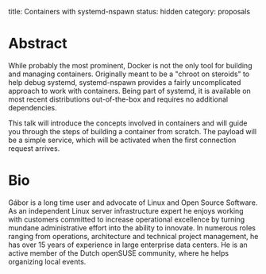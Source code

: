 title: Containers with systemd-nspawn
status: hidden
category: proposals

# Abstract

While probably the most prominent, Docker is not the only tool for building
and managing containers. Originally meant to be a "chroot on steroids" to
help debug systemd, systemd-nspawn provides a fairly uncomplicated approach
to work with containers. Being part of systemd, it is available on most
recent distributions out-of-the-box and requires no additional dependencies.

This talk will introduce the concepts involved in containers and will guide
you through the steps of building a container from scratch. The payload
will be a simple service, which will be activated when the first connection
request arrives.


# Bio

Gábor is a long time user and advocate of Linux and Open Source Software.
As an independent Linux server infrastructure expert he enjoys working with
customers committed to increase operational excellence by turning mundane
administrative effort into the ability to innovate. In numerous roles
ranging from operations, architecture and technical project management, he
has over 15 years of experience in large enterprise data centers. He is an
active member of the Dutch openSUSE community, where he helps organizing
local events.


